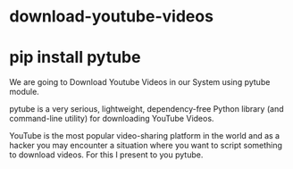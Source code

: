 # download-youtube-videos
# pip install pytube

We are going to Download Youtube Videos in our System using pytube module.

pytube is a very serious, lightweight, dependency-free Python library (and command-line utility) for downloading YouTube Videos.

YouTube is the most popular video-sharing platform in the world and as a hacker you may encounter a situation where you want to script something to download videos. For this I present to you pytube.
